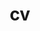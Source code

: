 ---
layout: default #cv
permalink: /cv/
title: cv
nav: true
nav_order: 4
cv_pdf: ../assets/pdf/CV_Hojeong.pdf
description: This is a description of the page. You can modify it in '_pages/cv.md'. You can also change or remove the top pdf download button.
toc:
  sidebar: left
---